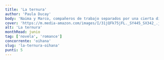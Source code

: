 ```yaml
---
title: 'La ternura'
author: 'Paula Ducay'
body: 'Naima y Marco, compañeros de trabajo separados por una cierta diferencia de edad, han desarrollado un vínculo entre la amistad y la atracción; un vínculo tan íntimo como extraño a los ojos de los demás que ni ellos mismos son capaces de definir.'
cover: 'https://m.media-amazon.com/images/I/31jQFk75jFL._SY445_SX342_.jpg'
alt: 'La ternura'
monthRead: junio
tag: ['novela', 'romance']
concorrente: 'oihana'
slug: 'la-ternura-oihana'
punti: 5
---
```

